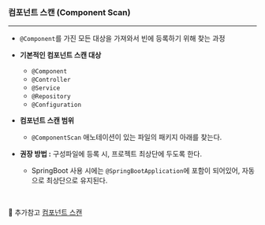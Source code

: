 ### 컴포넌트 스캔 (Component Scan)

---

- `@Component`를 가진 모든 대상을 가져와서 빈에 등록하기 위해 찾는 과정

- **기본적인 컴포넌트 스캔 대상**
    - `@Component`
    - `@Controller`
    - `@Service`
    - `@Repository`
    - `@Configuration`

- **컴포넌트 스캔 범위**
    - `@ComponentScan` 애노테이션이 있는 파일의 패키지 아래를 찾는다.

- **권장 방법 :** 구성파일에 등록 시, 프로젝트 최상단에 두도록 한다.
    - SpringBoot 사용 시에는 `@SpringBootApplication`에 포함이 되어있어, 자동으로 최상단으로 유지된다.

<br/>

📌 추가참고 [컴포넌트 스캔](https://velog.io/@neity16/Spring-%ED%95%B5%EC%8B%AC-%EC%9B%90%EB%A6%AC-%EA%B8%B0%EB%B3%B8%ED%8E%B8-6-%EC%BB%B4%ED%8F%AC%EB%84%8C%ED%8A%B8-%EC%8A%A4%EC%BA%94Component-Scan-DI)